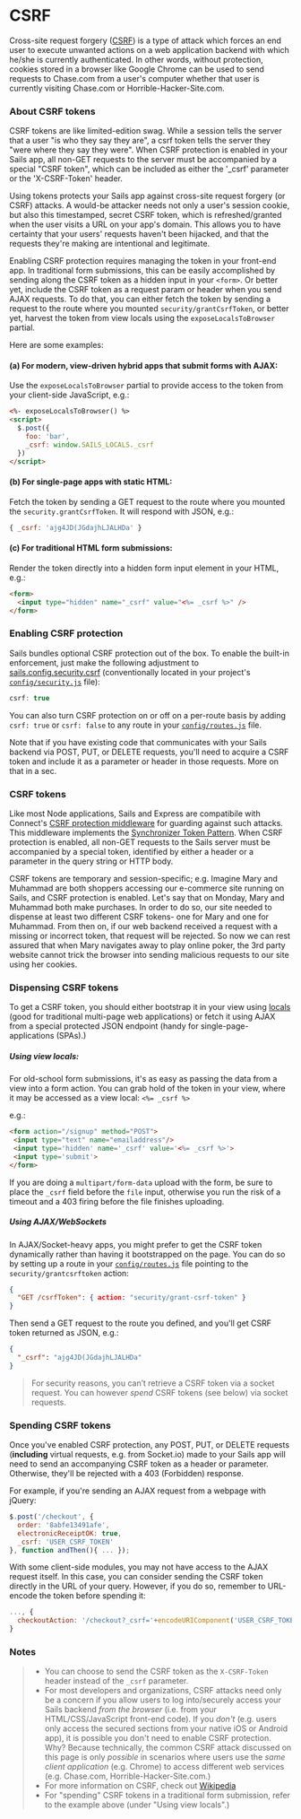 # CSRF

Cross-site request forgery ([CSRF](https://www.owasp.org/index.php/Cross-Site_Request_Forgery)) is a type of attack which forces an end user to execute unwanted actions on a web application backend with which he/she is currently authenticated.  In other words, without protection, cookies stored in a browser like Google Chrome can be used to send requests to Chase.com from a user's computer whether that user is currently visiting Chase.com or Horrible-Hacker-Site.com.

### About CSRF tokens

CSRF tokens are like limited-edition swag.  While a session tells the server that a user "is who they say they are", a csrf token tells the server they "were where they say they were".  When CSRF protection is enabled in your Sails app, all non-GET requests to the server must be accompanied by a special "CSRF token", which can be included as either the '_csrf' parameter or the 'X-CSRF-Token' header.

Using tokens protects your Sails app against cross-site request forgery (or CSRF) attacks. A would-be attacker needs not only a user's session cookie, but also this timestamped, secret CSRF token, which is refreshed/granted when the user visits a URL on your app's domain.  This allows you to have certainty that your users' requests haven't been hijacked, and that the requests they're making are intentional and legitimate.

Enabling CSRF protection requires managing the token in your front-end app.  In traditional form submissions, this can be easily accomplished by sending along the CSRF token as a hidden input in your `<form>`.  Or better yet, include the CSRF token as a request param or header when you send AJAX requests.  To do that, you can either fetch the token by sending a request to the route where you mounted `security/grantCsrfToken`, or better yet, harvest the token from view locals using the `exposeLocalsToBrowser` partial.

Here are some examples:

#### (a) For modern, view-driven hybrid apps that submit forms with AJAX:
Use the `exposeLocalsToBrowser` partial to provide access to the token from
your client-side JavaScript, e.g.:
```html
<%- exposeLocalsToBrowser() %>
<script>
  $.post({
    foo: 'bar',
    _csrf: window.SAILS_LOCALS._csrf
  })
</script>
```

#### (b) For single-page apps with static HTML:
Fetch the token by sending a GET request to the route where you mounted
the `security.grantCsrfToken`.  It will respond with JSON, e.g.:
```js
{ _csrf: 'ajg4JD(JGdajhLJALHDa' }
```

#### (c) For traditional HTML form submissions:
Render the token directly into a hidden form input element in your HTML, e.g.:
```html
<form>
  <input type="hidden" name="_csrf" value="<%= _csrf %>" />
</form>
```

### Enabling CSRF protection

Sails bundles optional CSRF protection out of the box. To enable the built-in enforcement, just make the following adjustment to [sails.config.security.csrf](http://sailsjs.com/docs/reference/configuration/sails-config-security-csrf) (conventionally located in your project's [`config/security.js`](http://sailsjs.com/anatomy/config/security-js) file):

```js
csrf: true
```

You can also turn CSRF protection on or off on a per-route basis by adding `csrf: true` or `csrf: false` to any route in your [`config/routes.js`](http://sailsjs.com/anatomy/config/routes-js) file.

Note that if you have existing code that communicates with your Sails backend via POST, PUT, or DELETE requests, you'll need to acquire a CSRF token and include it as a parameter or header in those requests.  More on that in a sec.



### CSRF tokens

Like most Node applications, Sails and Express are compatibile with Connect's [CSRF protection middleware](http://www.senchalabs.org/connect/csrf.html) for guarding against such attacks.  This middleware implements the [Synchronizer Token Pattern](https://www.owasp.org/index.php/Cross-Site_Request_Forgery_%28CSRF%29_Prevention_Cheat_Sheet#General_Recommendation:_Synchronizer_Token_Pattern).  When CSRF protection is enabled, all non-GET requests to the Sails server must be accompanied by a special token, identified by either a header or a parameter in the query string or HTTP body.

CSRF tokens are temporary and session-specific; e.g. Imagine Mary and Muhammad are both shoppers accessing our e-commerce site running on Sails, and CSRF protection is enabled.  Let's say that on Monday, Mary and Muhammad both make purchases.  In order to do so, our site needed to dispense at least two different CSRF tokens- one for Mary and one for Muhammad.  From then on, if our web backend received a request with a missing or incorrect token, that request will be rejected. So now we can rest assured that when Mary navigates away to play online poker, the 3rd party website cannot trick the browser into sending malicious requests to our site using her cookies.

### Dispensing CSRF tokens

To get a CSRF token, you should either bootstrap it in your view using [locals](http://sailsjs.com/docs/concepts/views/locals) (good for traditional multi-page web applications) or fetch it using AJAX from a special protected JSON endpoint (handy for single-page-applications (SPAs).)


##### Using view locals:

For old-school form submissions, it's as easy as passing the data from a view into a form action.  You can grab hold of the token in your view, where it may be accessed as a view local: `<%= _csrf %>`

e.g.:
```html
<form action="/signup" method="POST">
 <input type="text" name="emailaddress"/>
 <input type='hidden' name='_csrf' value='<%= _csrf %>'>
 <input type='submit'>
</form>
```
If you are doing a `multipart/form-data` upload with the form, be sure to place the `_csrf` field before the `file` input, otherwise you run the risk of a timeout and a 403 firing before the file finishes uploading.





##### Using AJAX/WebSockets

In AJAX/Socket-heavy apps, you might prefer to get the CSRF token dynamically rather than having it bootstrapped on the page.  You can do so by setting up a route in your [`config/routes.js`](http://sailsjs.com/anatomy/config/routes-js) file pointing to the `security/grantcsrftoken` action:

```json
{
  "GET /csrfToken": { action: "security/grant-csrf-token" }
}
```

Then send a GET request to the route you defined, and you'll get CSRF token returned as JSON, e.g.:

```json
{
  "_csrf": "ajg4JD(JGdajhLJALHDa"
}
```

> For security reasons, you can&rsquo;t retrieve a CSRF token via a socket request.  You can however _spend_ CSRF tokens (see below) via socket requests.



### Spending CSRF tokens

Once you've enabled CSRF protection, any POST, PUT, or DELETE requests (**including** virtual requests, e.g. from Socket.io) made to your Sails app will need to send an accompanying CSRF token as a header or parameter.  Otherwise, they'll be rejected with a 403 (Forbidden) response.

For example, if you're sending an AJAX request from a webpage with jQuery:
```js
$.post('/checkout', {
  order: '8abfe13491afe',
  electronicReceiptOK: true,
  _csrf: 'USER_CSRF_TOKEN'
}, function andThen(){ ... });
```

With some client-side modules, you may not have access to the AJAX request itself. In this case, you can consider sending the CSRF token directly in the URL of your query. However, if you do so, remember to URL-encode the token before spending it:
```js
..., {
  checkoutAction: '/checkout?_csrf='+encodeURIComponent('USER_CSRF_TOKEN')
}
```



### Notes

> + You can choose to send the CSRF token as the `X-CSRF-Token` header instead of the `_csrf` parameter.
> + For most developers and organizations, CSRF attacks need only be a concern if you allow users to log into/securely access your Sails backend _from the browser_ (i.e. from your HTML/CSS/JavaScript front-end code). If you _don't_ (e.g. users only access the secured sections from your native iOS or Android app), it is possible you don't need to enable CSRF protection.  Why?  Because technically, the common CSRF attack discussed on this page is only _possible_ in scenarios where users use the _same client application_ (e.g. Chrome) to access different web services (e.g. Chase.com, Horrible-Hacker-Site.com.)
> + For more information on CSRF, check out [Wikipedia](http://en.wikipedia.org/wiki/Cross-site_request_forgery)
> + For "spending" CSRF tokens in a traditional form submission, refer to the example above (under "Using view locals".)


<docmeta name="displayName" value="CSRF">
